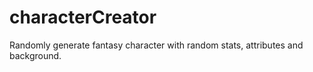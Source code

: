 # characterCreator
Randomly generate fantasy character with random stats, attributes and background.
